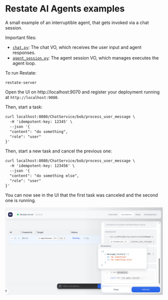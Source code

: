 # Restate AI Agents examples

A small example of an interruptible agent, that gets invoked via a chat session.

Important files:
- [`chat.py`](chat.py): The chat VO, which receives the user input and agent responses.
- [`agent_session.py`](agent_session.py): The agent session VO, which manages executes the agent loop.

To run Restate:
```shell
restate-server
```

Open the UI on http://localhost:9070 and register your deployment running at `http://localhost:9080`.

Then, start a task:
```shell
curl localhost:8080/ChatService/bob/process_user_message \
  -H 'idempotent-key: 12345' \
  --json '{
  "content": "do something",
  "role": "user"
}'
```

Then, start a new task and cancel the previous one:

```shell
curl localhost:8080/ChatService/bob/process_user_message \
  -H 'idempotent-key: 123456' \
  --json '{
  "content": "do something else",
  "role": "user"
}'
```

You can now see in the UI that the first task was canceled and the second one is running.

<img src="img.png" width="600px"/>